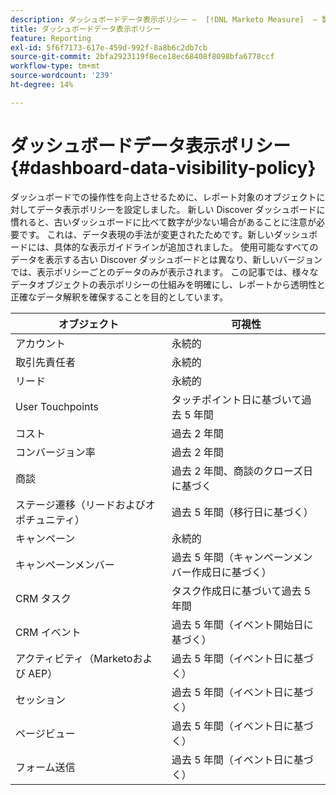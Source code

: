 ```yaml
---
description: ダッシュボードデータ表示ポリシー –  [!DNL Marketo Measure]  – 製品
title: ダッシュボードデータ表示ポリシー
feature: Reporting
exl-id: 5f6f7173-617e-459d-992f-8a8b6c2db7cb
source-git-commit: 2bfa2923119f8ece18ec68408f8098bfa6778ccf
workflow-type: tm+mt
source-wordcount: '239'
ht-degree: 14%

---
```


# ダッシュボードデータ表示ポリシー {#dashboard-data-visibility-policy}

ダッシュボードでの操作性を向上させるために、レポート対象のオブジェクトに対してデータ表示ポリシーを設定しました。 新しい Discover ダッシュボードに慣れると、古いダッシュボードに比べて数字が少ない場合があることに注意が必要です。 これは、データ表現の手法が変更されたためです。新しいダッシュボードには、具体的な表示ガイドラインが追加されました。 使用可能なすべてのデータを表示する古い Discover ダッシュボードとは異なり、新しいバージョンでは、表示ポリシーごとのデータのみが表示されます。 この記事では、様々なデータオブジェクトの表示ポリシーの仕組みを明確にし、レポートから透明性と正確なデータ解釈を確保することを目的としています。

<table>
<thead>
  <tr>
    <th>オブジェクト</th>
    <th>可視性</th>
  </tr>
</thead>
<tbody>
  <tr>
    <td>アカウント</td>
    <td>永続的</td>
  </tr>
  <tr>
    <td>取引先責任者</td>
    <td>永続的</td>
  </tr>
  <tr>
    <td>リード</td>
    <td>永続的</td>
  </tr>
  <tr>
    <td>User Touchpoints</td>
    <td>タッチポイント日に基づいて過去 5 年間</td>
  </tr>
  <tr>
    <td>コスト</td>
    <td>過去 2 年間</td>
  </tr>
  <tr>
    <td>コンバージョン率</td>
    <td>過去 2 年間</td>
  </tr>
  <tr>
    <td>商談</td>
    <td>過去 2 年間、商談のクローズ日に基づく</td>
  </tr>
  <tr>
    <td>ステージ遷移（リードおよびオポチュニティ）</td>
    <td>過去 5 年間（移行日に基づく）</td>
  </tr>
  <tr>
    <td>キャンペーン</td>
    <td>永続的 </td>
  </tr>
  <tr>
    <td>キャンペーンメンバー</td>
    <td>過去 5 年間（キャンペーンメンバー作成日に基づく）</td>
  </tr>
  <tr>
    <td>CRM タスク</td>
    <td>タスク作成日に基づいて過去 5 年間</td>
  </tr>
  <tr>
    <td>CRM イベント</td>
    <td>過去 5 年間（イベント開始日に基づく）</td>
  </tr>
  <tr>
    <td>アクティビティ（Marketoおよび AEP）</td>
    <td>過去 5 年間（イベント日に基づく）</td>
  </tr>
  <tr>
    <td>セッション </td>
    <td>過去 5 年間（イベント日に基づく）</td>
  </tr>
  <tr>
    <td>ページビュー</td>
    <td>過去 5 年間（イベント日に基づく）</td>
  </tr>
  <tr>
    <td>フォーム送信</td>
    <td>過去 5 年間（イベント日に基づく）</td>
  </tr>
</tbody>
</table>
